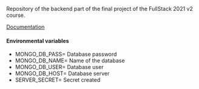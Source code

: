 Repository of the backend part of the final project of the FullStack 2021 v2 course.

[Documentation](https://bump.sh/doc/api-backend)

#### Environmental variables

- MONGO_DB_PASS= Database password
- MONGO_DB_NAME= Name of the database
- MONGO_DB_USER= Database user
- MONGO_DB_HOST= Database server
- SERVER_SECRET= Secret created
